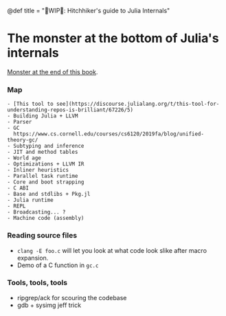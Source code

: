 @def title = "🚧WIP🚧: Hitchhiker's guide to Julia Internals"
# The monster at the bottom of Julia's internals

[Monster at the end of this book](https://www.youtube.com/watch?v=r3947-T_hHw).

### Map

    - [This tool to see](https://discourse.julialang.org/t/this-tool-for-understanding-repos-is-brilliant/67226/5)
    - Building Julia + LLVM
    - Parser
    - GC
      https://www.cs.cornell.edu/courses/cs6120/2019fa/blog/unified-theory-gc/
    - Subtyping and inference
    - JIT and method tables
    - World age
    - Optimizations + LLVM IR
    - Inliner heuristics
    - Parallel task runtime
    - Core and boot strapping
    - C ABI
    - Base and stdlibs + Pkg.jl
    - Julia runtime
    - REPL
    - Broadcasting... ?
    - Machine code (assembly)
    
### Reading source files
- `clang -E foo.c` will let you look at what code look slike after macro expansion.
- Demo of a C function in `gc.c`

### Tools, tools, tools
- ripgrep/ack for scouring the codebase
- gdb + sysimg jeff trick

